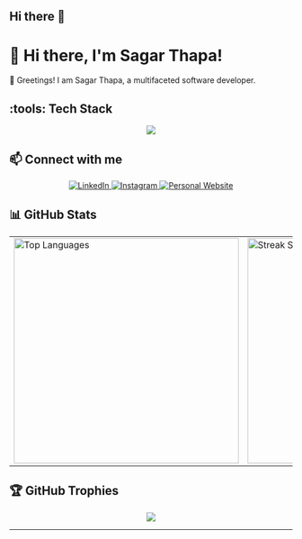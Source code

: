 ## Hi there 👋
# :wave: Hi there, I'm Sagar Thapa!

:star2: Greetings! I am Sagar Thapa, a multifaceted software developer.

## :tools: Tech Stack

<p align="center">
  <a href="https://skillicons.dev">
    <img src="https://skillicons.dev/icons?i=git,kubernetes,docker,c,vim" />
  </a>
</p>



## :mailbox: Connect with me

<p align="center">
  <a href="https://www.linkedin.com/in/sagarthapa808/" target="_blank">
    <img src="https://img.icons8.com/color/48/000000/linkedin.png" alt="LinkedIn" title="LinkedIn"/>
  </a>
  <a href="https://www.instagram.com/__sagar._.tgod__/" target="_blank">
    <img src="https://img.icons8.com/color/48/000000/instagram-new.png" alt="Instagram" title="Instagram"/>
  </a>
  <a href="https://www.sagarthapa808.com.np/" target="_blank">
    <img src="https://img.icons8.com/fluency/48/000000/domain.png" alt="Personal Website" title="Personal Website"/>
  </a>
</p>

## :bar_chart: GitHub Stats

<table align="center">
  <tr>
    <td>
      <img src="https://github-readme-stats.vercel.app/api/top-langs/?username=Astro-WiZ&layout=compact&theme=radical" alt="Top Languages" width="400px"/>
    </td>
    <td>
      <img src="https://github-readme-streak-stats.herokuapp.com/?user=Astro-WiZ&theme=radical" alt="Streak Stats" width="400px" />
    </td>
  </tr>
</table>

## :trophy: GitHub Trophies

<p align="center">
  <img src="https://github-profile-trophy.vercel.app/?username=Astro-WiZ&theme=radical&no-frame=true&row=1&column=7"/>
</p>

---
